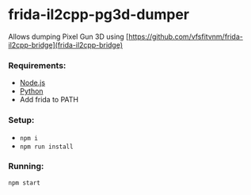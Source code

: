 # frida-il2cpp-pg3d-dumper

Allows dumping Pixel Gun 3D using [https://github.com/vfsfitvnm/frida-il2cpp-bridge](frida-il2cpp-bridge)

### Requirements:
- [Node.js](nodejs.org/en/download)
- [Python](https://www.python.org/downloads/)
- Add frida to PATH

### Setup:
- ``npm i``
- ``npm run install``

### Running:
``npm start``
